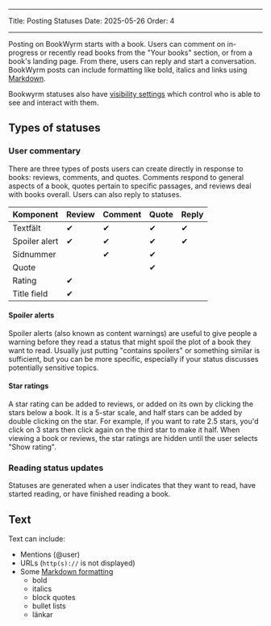 - - -
Title: Posting Statuses Date: 2025-05-26 Order: 4
- - -

Posting on BookWyrm starts with a book. Users can comment on in-progress or recently read books from the "Your books" section, or from a book's landing page. From there, users can reply and start a conversation. BookWyrm posts can include formatting like bold, italics and links using [Markdown](https://www.markdownguide.org/cheat-sheet/).

Bookwyrm statuses also have [visibility settings](/privacy-controls.html) which control who is able to see and interact with them.

## Types of statuses

### User commentary

There are three types of posts users can create directly in response to books: reviews, comments, and quotes. Comments respond to general aspects of a book, quotes pertain to specific passages, and reviews deal with books overall. Users can also reply to statuses.

| Komponent     | Review | Comment | Quote | Reply |
| ------------- | ------ | ------- | ----- | ----- |
| Textfält      | ✔      | ✔       | ✔     | ✔     |
| Spoiler alert | ✔      | ✔       | ✔     | ✔     |
| Sidnummer     |        | ✔       | ✔     |       |
| Quote         |        |         | ✔     |       |
| Rating        | ✔      |         |       |       |
| Title field   | ✔      |         |       |       |

#### Spoiler alerts

Spoiler alerts (also known as content warnings) are useful to give people a warning before they read a status that might spoil the plot of a book they want to read. Usually just putting "contains spoilers" or something similar is sufficient, but you can be more specific, especially if your status discusses potentially sensitive topics.

#### Star ratings

A star rating can be added to reviews, or added on its own by clicking the stars below a book. It is a 5-star scale, and half stars can be added by double clicking on the star. For example, if you want to rate 2.5 stars, you'd click on 3 stars then click again on the third star to make it half. When viewing a book or reviews, the star ratings are hidden until the user selects "Show rating".

### Reading status updates

Statuses are generated when a user indicates that they want to read, have started reading, or have finished reading a book.

## Text
Text can include:

- Mentions (@user)
- URLs (`http(s)://` is not displayed)
- Some [Markdown formatting](https://www.markdownguide.org/cheat-sheet/)
    - bold
    - italics
    - block quotes
    - bullet lists
    - länkar

